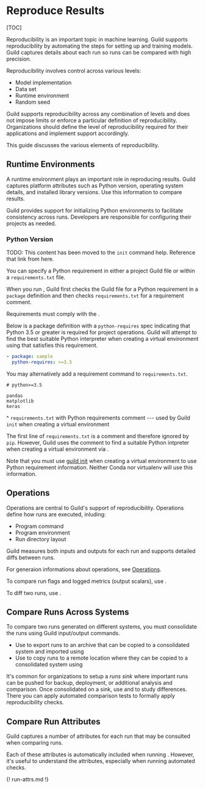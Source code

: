 <!-- TODO

Needs lot more work

-->

# Reproduce Results

[TOC]

Reproducibility is an important topic in machine learning. Guild
supports reproducibility by automating the steps for setting up and
training models. Guild captures details about each run so runs can be
compared with high precision.

Reproducibility involves control across various levels:

- Model implementation
- Data set
- Runtime environment
- Random seed

Guild supports reproducibility across any combination of levels and
does not impose limits or enforce a particular definition of
reproducibility. Organizations should define the level of
reproducibility required for their applications and implement support
accordingly.

This guide discusses the various elements of reproducibility.

## Runtime Environments

A runtime environment plays an important role in reproducing
results. Guild captures platform attributes such as Python version,
operating system details, and installed library versions. Use this
information to compare results.

Guild provides support for initializing Python environments to
facilitate consistency across runs. Developers are responsible for
configuring their projects as needed.

### Python Version

TODO: This content has been moved to the `init` command
help. Reference that link from here.

You can specify a Python requirement in either a project Guild file or
within a `requirements.txt` file.

When you run [](cmd:init), Guild first checks the Guild file for a
Python requirement in a `package` definition and then checks
`requirements.txt` for a requirement comment.

Requirements must comply with the [](ref:pip-reqs).

Below is a package definition with a `python-requires` spec indicating
that Python 3.5 or greater is required for project operations. Guild
will attempt to find the best suitable Python interpreter when
creating a virtual environment using [](cmd:init) that satisfies this
requirement.

``` yaml
- package: sample
  python-requires: >=3.5
```

You may alternatively add a requirement command to `requirements.txt`.

```
# python>=3.5

pandas
matplotlib
keras
```

^ `requirements.txt` with Python requirements comment --- used by
  Guild `init` when creating a virtual environment

The first line of `requirements.txt` is a comment and therefore
ignored by `pip`. However, Guild uses the comment to find a suitable
Python intpreter when creating a virtual environment via [](cmd:init).

Note that you must use [guild init](cmd:init) when creating a virtual
environment to use Python requirement information. Neither Conda nor
virtualenv will use this information.

## Operations

Operations are central to Guild's support of
reproducibility. Operations define how runs are executed, inluding:

- Program command
- Program environment
- Run directory layout

Guild measures both inputs and outputs for each run and supports
detailed diffs between runs.

For generaion informations about operations, see
[Operations](ref:operations).

To compare run flags and logged metrics (output scalars), use
[](cmd:compare).

To diff two runs, use [](cmd:diff).

## Compare Runs Across Systems

To compare two runs generated on different systems, you must
consolidate the runs using Guild input/output commands.

- Use [](cmd:export) to export runs to an archive that can be copied
  to a consolidated system and imported using [](cmd:import)
- Use [](cmd:push) to copy runs to a remote location where they can be
  copied to a consolidated system using [](cmd:pull)

It's common for organizations to setup a *runs sink* where important
runs can be pushed for backup, deployment, or additional analysis and
comparison. Once consolidated on a sink, use [](cmd:compare) and
[](cmd:diff) to study differences. There you can apply automated
comparison tests to formally apply reproducibility checks.

## Compare Run Attributes

Guild captures a number of attributes for each run that may be
consulted when comparing runs.

Each of these attributes is automatically included when running
[](cmd:diff). However, it's useful to understand the attributes,
especially when running automated checks.

{! run-attrs.md !}
